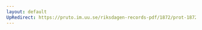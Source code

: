 ```yaml
---
layout: default
UpRedirect: https://pruto.im.uu.se/riksdagen-records-pdf/1872/prot-1872--ak--309/prot-1872--ak--309_034.pdf
---
```

